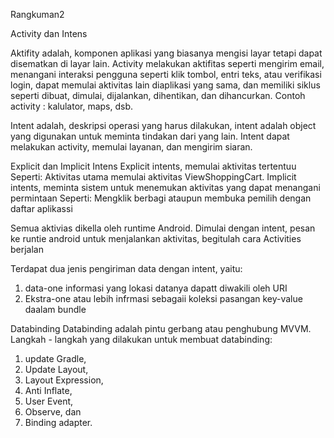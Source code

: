 Rangkuman2

Activity dan Intens

Aktifity adalah, komponen aplikasi yang biasanya mengisi layar tetapi dapat disematkan di layar lain.
Activity melakukan aktifitas seperti mengirim email, menangani interaksi pengguna seperti klik tombol, entri teks, atau verifikasi login, dapat memulai aktivitas lain diaplikasi yang sama, dan memiliki siklus seperti dibuat, dimulai, dijalankan, dihentikan, dan dihancurkan.
Contoh activity : kalulator, maps, dsb.

Intent adalah, deskripsi operasi yang harus dilakukan, intent adalah object yang digunakan untuk meminta tindakan dari yang lain.
Intent dapat melakukan activity, memulai layanan, dan mengirim siaran.

Explicit dan Implicit Intens
Explicit intents, memulai aktivitas tertentuu
  Seperti: Aktivitas utama memulai aktivitas ViewShoppingCart.
Implicit intents, meminta sistem untuk menemukan aktivitas yang dapat menangani permintaan
  Seperti: Mengklik berbagi ataupun membuka pemilih dengan daftar aplikassi

Semua aktivias dikella oleh runtime Android. Dimulai dengan intent, pesan ke runtie android untuk menjalankan aktivitas, begitulah cara Activities berjalan

Terdapat dua jenis pengiriman data dengan intent, yaitu:
1. data-one informasi yang lokasi datanya dapatt diwakili oleh URI
2. Ekstra-one atau lebih infrmasi sebagaii koleksi pasangan key-value daalam bundle

Databinding
Databinding adalah pintu gerbang atau penghubung MVVM.
Langkah - langkah yang dilakukan untuk membuat databinding:
1. update Gradle,
2. Update Layout,
3. Layout Expression,
4. Anti Inflate, 
5. User Event,
6. Observe, dan
7. Binding adapter.
